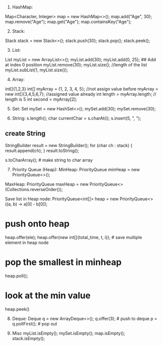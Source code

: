 1. HashMap:

Map<Character, Integer> map = new HashMap<>();
map.add("Age", 30);
map.remove("Age");
map.get("Age");
map.containsKey("Age");

2. Stack: 

Stack<Character> stack = new Stack<>();
stack.push(30);
stack.pop();
stack.peek();

3. List:

List<Integer> myList = new ArrayList<>();
myList.add(30);
myList.add(0, 25); ## Add at index 0 position
myList.remove(30);
myList.size(); //length of the list
myList.subList(1, myList.size());

4. Array:

int[]{1,2,3}
int[] myArray = {1, 2, 3, 4, 5}; //not assign value before
myArray = new int[]{3,4,5,6,7}; //assigned value already
int length = myArray.length; // length is 5
int second = myArray[2];

5. Set:
Set<Integer> mySet = new HashSet<>();
mySet.add(30);
mySet.remove(30);

6. String:
s.length();
char currentChar = s.charAt(i);
s.insert(5, ", ");

## create String
StringBuilder result = new StringBuilder();
for (char ch : stack) {
    result.append(ch);
}
result.toString();

s.toCharArray(); # make string to char array

7. Priority Queue (Heap):
MinHeap:
PriorityQueue<Integer> minHeap = new PriorityQueue<>();

MaxHeap:
PriorityQueue<Integer> maxHeap = new PriorityQueue<>(Collections.reverseOrder());

Save list in Heap node:
PriorityQueue<int[]> heap = new PriorityQueue<>((a, b) -> a[0] - b[0]);

# push onto heap 
heap.offer(ele);
heap.offer(new int[]{total_time, t, i}); # save multiple element in heap node

# pop the smallest in minheap
heap.poll();

# look at the min value
heap.peek()

8. Deque:
Deque<int> q = new ArrayDeque<>();
q.offer(3); # push to deque
p = q.pollFirst(); # pop out

100. Misc
myList.isEmpty();
mySet.isEmpty();
map.isEmpty();
stack.isEmpty();